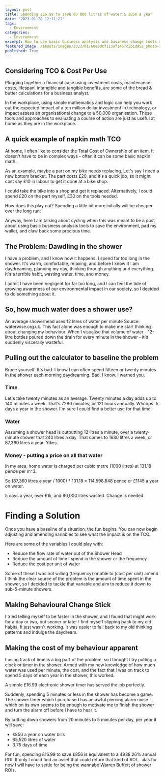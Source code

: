```yaml
---
layout: post
title: Spending £16.99 to save 65'000 litres of water & £850 a year
date: "2023-01-28 12:11:21"
tags:
  - Environment
categories:
  - Environment
excerpt: How to use basic business analysis and business change tools at home for environmental, time, and cost savings.
featured_image: /assets/images/2023/01/60e9dcf1158f1467c2b1d95a_photo-1584622650111-993a426fbf0a.jpg
published: True
---
```

## Considering TCO & Cost Per Use

Plugging together a financial case using investment costs, maintenance costs, lifespan, intangible and tangible benefits, are some of the bread & butter calculations for a business analyst.

In the workplace, using simple mathematics and logic can help you work out the expected impact of a ten million dollar investment in technology, or impact assess an organisational change to a 50,000 organisation. These tools and approaches to evaluating a course of action are just as useful at home as they are in the workplace.

## A quick example of napkin math TCO

At home, I often like to consider the Total Cost of Ownership of an item. It doesn't have to be in complex ways - often it can be some basic napkin math.

As an example, maybe a part on my bike needs replacing. Let's say I need a new bottom bracket. The part costs £20, and it's a quick job, so it might cost say £10 in labour to get it done at a bike shop.

I could take the bike into a shop and get it replaced. Alternatively, I could spend £20 on the part myself, £30 on the tools needed.

How does this play out? Spending a little bit more initially will be cheaper over the long run:

Anyway, here I am talking about cycling when this was meant to be a post about using basic business analysis tools to save the environment, pad my wallet, and claw back some precious time.

## The Problem: Dawdling in the shower

I have a problem, and I know how it happens. I spend far too long in the shower. It's warm, comfortable, relaxing, and before I know it I am daydreaming, planning my day, thinking through anything and everything. It's a terrible habit, wasting water, time, and money.

I admit I have been negligent for far too long, and I can feel the tide of growing awareness of our environmental impact in our society, so I decided to do something about it.

## So, how much water does a shower use?

An average showerhead uses 12 litres of water per minute Source: waterwise.org.uk. This fact alone was enough to make me start thinking about changing my behaviour. When I visualise that volume of water - 12-litre bottles poured down the drain for every minute in the shower - it's suddenly viscerally wasteful.

## Pulling out the calculator to baseline the problem

Brace yourself. It's bad. I know I can often spend fifteen or twenty minutes in the shower each morning daydreaming. Bad. I know. I warned you.

### Time

Let's take twenty minutes as an average. Twenty minutes a day adds up to 140 minutes a week. That's 7280 minutes, or 121 hours annually. Whoops. 5 days a year in the shower. I'm sure I could find a better use for that time.

### Water

Assuming a shower head is outputting 12 litres a minute, over a twenty-minute shower that 240 litres a day. That comes to 1680 litres a week, or 87,360 litres a year. Yikes.

### Money - putting a price on all that water

In my area, home water is charged per cubic metre (1000 litres) at 131.18 pence per m^3.

So (87,360 litres a year / 1000) * 131.18 = 114,598.848 pence or £1145 a year on water.

5 days a year, over £1k, and 80,000 litres wasted. Change is needed.

# Finding a Solution

Once you have a baseline of a situation, the fun begins. You can now begin adjusting and amending variables to see what the impact is on the TCO.

Here are some of the variables I could play with:

  * Reduce the flow rate of water out of the Shower Head
  * Reduce the amount of time I spend in the shower or the frequency
  * Reduce the cost per unit of water



Some of these I was not willing (frequency) or able to (cost per unit) amend. I think the clear source of the problem is the amount of time spent in the shower, so I decided to tackle that variable and aim to reduce it down to sub-5-minute showers.

## Making Behavioural Change Stick

I tried telling myself to be faster in the shower, and I found that might work for a day or two, but sooner or later I find myself slipping back to my old habits. It just wasn't working. It was easier to fall back to my old thinking patterns and indulge the daydream.

## Making the cost of my behaviour apparent

Losing track of time is a big part of the problem, so I thought I try putting a clock or timer in the shower. Armed with my new knowledge of how much water was used per minute, the cost, and the fact that I was on track to spend 5 days of each year in the shower, this worked.

A simple £16.99 electronic shower timer has served the job perfectly.

Suddenly, spending 5 minutes or less in the shower has become a game. The shower timer which I purchased has an awful piercing alarm noise - which on its own seems to be enough to motivate me to finish the shower and turn the alarm off before I have to hear it.

By cutting down showers from 20 minutes to 5 minutes per day, per year it will save:

  * £856 a year on water bills
  * 65,520 litres of water
  * 3.75 days of time



For fun, spending £16.99 to save £856 is equivalent to a 4938.26% annual ROI. If only I could find an asset that could return that kind of ROI... alas for now I will have to settle for being the wannabe Warren Buffett of shower ROIs.
